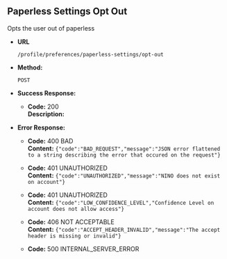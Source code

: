 Paperless Settings Opt Out
----
  Opts the user out of paperless

* **URL**

  `/profile/preferences/paperless-settings/opt-out`

* **Method:**

  `POST`

* **Success Response:**

  * **Code:** 200 <br />
    **Description:**

* **Error Response:**

  * **Code:** 400 BAD <br />
    **Content:** `{"code":"BAD_REQUEST","message":"JSON error flattened to a string describing the error that occured on the request"}`

  * **Code:** 401 UNAUTHORIZED <br />
    **Content:** `{"code":"UNAUTHORIZED","message":"NINO does not exist on account"}`

  * **Code:** 401 UNAUTHORIZED <br />
    **Content:** `{"code":"LOW_CONFIDENCE_LEVEL","Confidence Level on account does not allow access"}`

  * **Code:** 406 NOT ACCEPTABLE <br />
    **Content:** `{"code":"ACCEPT_HEADER_INVALID","message":"The accept header is missing or invalid"}`

  * **Code:** 500 INTERNAL_SERVER_ERROR <br />


